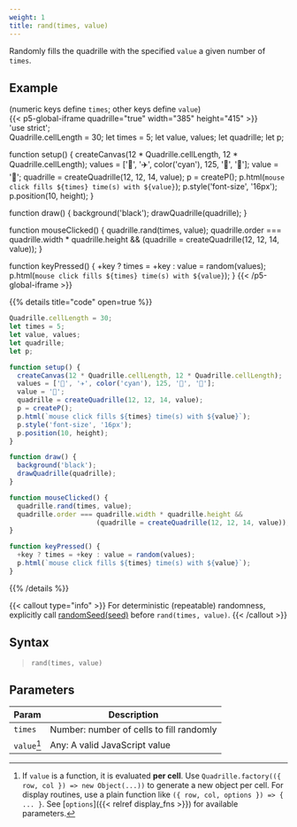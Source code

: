 ```yaml
---
weight: 1
title: rand(times, value)
---
```


Randomly fills the quadrille with the specified `value` a given number of `times`.

## Example

(numeric keys define `times`; other keys define `value`)\
{{< p5-global-iframe quadrille="true" width="385" height="415" >}}  
'use strict';  
Quadrille.cellLength = 30;
let times = 5;
let value, values;
let quadrille;
let p;

function setup() {
  createCanvas(12 * Quadrille.cellLength, 12 * Quadrille.cellLength);
  values = ['👻', '✈️', color('cyan'), 125, '🐒', '🐍'];
  value = '🐒';
  quadrille = createQuadrille(12, 12, 14, value);
  p = createP();
  p.html(`mouse click fills ${times} time(s) with ${value}`);
  p.style('font-size', '16px');
  p.position(10, height);
}

function draw() {
  background('black');
  drawQuadrille(quadrille);
}

function mouseClicked() {
  quadrille.rand(times, value);
  quadrille.order === quadrille.width * quadrille.height &&
                      (quadrille = createQuadrille(12, 12, 14, value));
}

function keyPressed() {
  +key ? times = +key : value = random(values);
  p.html(`mouse click fills ${times} time(s) with ${value}`);
}
{{< /p5-global-iframe >}}  

{{% details title="code" open=true %}}  
```js  
Quadrille.cellLength = 30;
let times = 5;
let value, values;
let quadrille;
let p;

function setup() {
  createCanvas(12 * Quadrille.cellLength, 12 * Quadrille.cellLength);
  values = ['👻', '✈️', color('cyan'), 125, '🐒', '🐍'];
  value = '🐒';
  quadrille = createQuadrille(12, 12, 14, value);
  p = createP();
  p.html(`mouse click fills ${times} time(s) with ${value}`);
  p.style('font-size', '16px');
  p.position(10, height);
}

function draw() {
  background('black');
  drawQuadrille(quadrille);
}

function mouseClicked() {
  quadrille.rand(times, value);
  quadrille.order === quadrille.width * quadrille.height &&
                      (quadrille = createQuadrille(12, 12, 14, value));
}

function keyPressed() {
  +key ? times = +key : value = random(values);
  p.html(`mouse click fills ${times} time(s) with ${value}`);
}
```  
{{% /details %}}  

{{< callout type="info" >}}
For deterministic (repeatable) randomness, explicitly call [randomSeed(seed)](https://p5js.org/reference/p5/randomSeed/) before `rand(times, value)`.
{{< /callout >}}

## Syntax  

> `rand(times, value)`  

## Parameters  

| Param     | Description                                                                                                                |  
|-----------|----------------------------------------------------------------------------------------------------------------------------|  
| `times`   | Number: number of cells to fill randomly                                             |  
| `value`[^1] | Any: A valid JavaScript value                                                        |

[^1]: If `value` is a function, it is evaluated **per cell**. Use `Quadrille.factory(({ row, col }) => new Object(...))` to generate a new object per cell. For display routines, use a plain function like `({ row, col, options }) => { ... }`. See [`options`]({{< relref display_fns >}}) for available parameters.